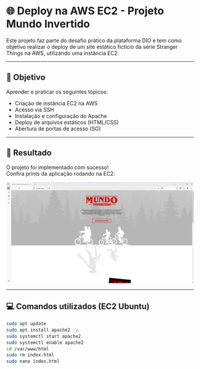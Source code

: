 # 🌐 Deploy na AWS EC2 - Projeto Mundo Invertido

Este projeto faz parte do desafio prático da plataforma DIO e tem como objetivo realizar o deploy de um site estático fictício da série Stranger Things na AWS, utilizando uma instância EC2.

---

## 🎯 Objetivo

Aprender e praticar os seguintes tópicos:
- Criação de instância EC2 na AWS
- Acesso via SSH
- Instalação e configuração do Apache
- Deploy de arquivos estáticos (HTML/CSS)
- Abertura de portas de acesso (SG)

---

## 🚀 Resultado

O projeto foi implementado com sucesso!  
Confira prints da aplicação rodando na EC2:

![Print da aplicação](./imagens/tela1.png)

---

## 💻 Comandos utilizados (EC2 Ubuntu)

```bash
sudo apt update
sudo apt install apache2 -y
sudo systemctl start apache2
sudo systemctl enable apache2
cd /var/www/html
sudo rm index.html
sudo nano index.html
